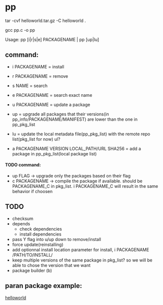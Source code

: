 # pp
tar -cvf helloworld.tar.gz -C helloworld .

gcc pp.c -o pp

Usage: pp [i|r|s|e] PACKAGENAME | pp [up|lu]


## command:

- i PACKAGENAME = install

- r PACKAGENAME = remove

- s NAME = search

- e PACKAGENAME = search exact name

- u PACKAGENAME = update a package

- up = upgrade all packages that their versions(in pp_info/PACKAGENAME/MANIFEST) are lower than the one in pp_pkg_list

- lu = update the local metadata file(pp_pkg_list) with the remote repo list(pkg_list for now) ul?

- a PACKAGENAME VERSION LOCAL_PATH/URL SHA256 = add a package in pp_pkg_list(local package list)


#### TODO command:
- up FLAG -> upgrade only the packages based on their flag
- c PACKAGENAME -> compile the package if available. should be PACKAGENAME_C in pkg_list. i PACKAGENAME_C will result in the same behavior if choosen

## TODO
- checksum
- depends
    - check dependencies
    - install dependencies
- pass Y flag into u/up down to remove/install
- force update(reinstalling)
- add optionnal install location parameter for install, i PACKAGENAME /PATH/TO/INSTALL/
- keep multiple versions of the same package in pkg_list? so we will be able to chose the version that we want
- package builder (b)

## paran package example: 
[helloworld](https://github.com/MaxCoGa/helloworld-paran-package)